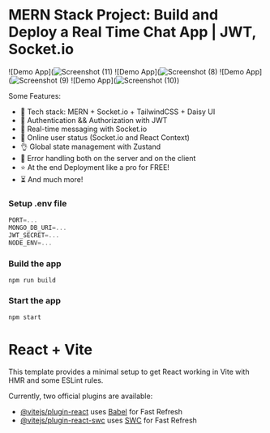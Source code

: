 # MERN Stack Project: Build and Deploy a Real Time Chat App | JWT, Socket.io

![Demo App](![Screenshot (11)](https://github.com/user-attachments/assets/32cbaf69-079d-43a4-9b2d-eec3da93bd98)
![Demo App](![Screenshot (8)](https://github.com/user-attachments/assets/2963cd6c-a902-4d5d-b469-2145221c716e)
![Demo App](![Screenshot (9)](https://github.com/user-attachments/assets/fc1e11ee-4862-410c-b01f-da2f9e097f91)
![Demo App](![Screenshot (10)](https://github.com/user-attachments/assets/06883b25-7546-4872-9204-87fbd1818cdd))


Some Features:

-   🌟 Tech stack: MERN + Socket.io + TailwindCSS + Daisy UI
-   🎃 Authentication && Authorization with JWT
-   👾 Real-time messaging with Socket.io
-   🚀 Online user status (Socket.io and React Context)
-   👌 Global state management with Zustand
-   🐞 Error handling both on the server and on the client
-   ⭐ At the end Deployment like a pro for FREE!
-   ⏳ And much more!

### Setup .env file

```js
PORT=...
MONGO_DB_URI=...
JWT_SECRET=...
NODE_ENV=...
```

### Build the app

```shell
npm run build
```

### Start the app

```shell
npm start
```






























# React + Vite

This template provides a minimal setup to get React working in Vite with HMR and some ESLint rules.

Currently, two official plugins are available:

- [@vitejs/plugin-react](https://github.com/vitejs/vite-plugin-react/blob/main/packages/plugin-react/README.md) uses [Babel](https://babeljs.io/) for Fast Refresh
- [@vitejs/plugin-react-swc](https://github.com/vitejs/vite-plugin-react-swc) uses [SWC](https://swc.rs/) for Fast Refresh
